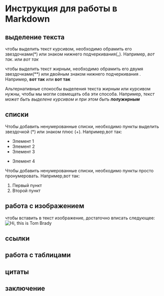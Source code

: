 # Инструкция для работы в Markdown
## выделение текста
чтобы выделить текст курсивом, необходимо обрамить его звездочками(*) или знаком нижнего подчеркивания(_). Например, *вот так*. или _вот так_

чтобы выделить текст жирным, необходимо обрамить его двумя звездочками(**) или двойным знаком нижнего подчеркивания . Например, **вот так** или __вот так__

Альтернативные спокосбы выделения текста жирным или курсивом нужны, чтобы мы могли совмещать оба эти способа. Например, _текст может быть выделене курсивом и при этом быть **полужирным**_ 

## списки

Чтобы добавить ненумерованные списки, необходимо пункты выделить звездочкой (*) или знаком плюс (+). Например,вот так:

* Элемент 1
* Элемент 2
* Элемент 3
+ Элемент 4

Чтобы добавить ненумерованные списки, необходимо пункты просто пронумеровать. Например,вот так:

1. Первый пункт
2. Второй пункт

## работа с изображением

чтобы вставить в текст изображение, достаточно вписать следующее: ![Hi, this is Tom Brady](TB12.jpg)

## ссылки

## работа с таблицами

## цитаты

## заключение

